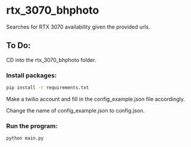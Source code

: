 # rtx_3070_bhphoto
Searches for RTX 3070 availability given the provided urls.

## To Do:
CD into the rtx_3070_bhphoto folder.
### Install packages:

```bash
pip install -r requirements.txt
```
Make a twilio account and fill in the config_example.json file accordingly.

Change the name of config_example.json to config.json.

### Run the program:

```bash
python main.py
```


